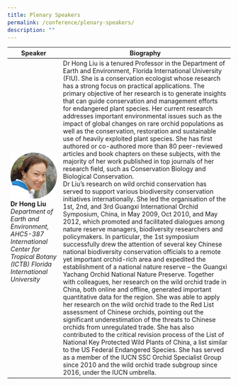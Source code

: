 ```yaml
---
title: Plenary Speakers
permalink: /conference/plenary-speakers/
description: ""
---
```



| Speaker | Biography | 
| -------- | -------- | 
| ![Dr Hong Liu](/images/dr%20hong%20liu.jpg)  **Dr Hong Liu** <br> *Department of Earth and Environment, AHC5-387 <br> International Center for Tropical Botany (ICTB) Florida International University* | Dr Hong Liu is a tenured Professor in the Department of Earth and Environment, Florida International University (FIU). She is a conservation ecologist whose research has a strong focus on practical applications. The primary objective of her research is to generate insights that can guide conservation and management efforts for endangered plant species. Her current research addresses important environmental issues such as the impact of global changes on rare orchid populations as well as the conservation, restoration and sustainable use of heavily exploited plant species. She has first authored or co-authored more than 80 peer-reviewed articles and book chapters on these subjects, with the majority of her work published in top journals of her research field, such as Conservation Biology and Biological Conservation. <br>  Dr Liu’s research on wild orchid conservation has served to support various biodiversity conservation initiatives internationally. She led the organisation of the 1st, 2nd, and 3rd Guangxi International Orchid Symposium, China, in May 2009, Oct 2010, and May 2012, which promoted and facilitated dialogues among nature reserve managers, biodiversity researchers and policymakers. In particular, the 1st symposium successfully drew the attention of several key Chinese national biodiversity conservation officials to a remote yet important orchid-rich area and expedited the establishment of a national nature reserve – the Guangxi Yachang Orchid National Nature Preserve. Together with colleagues, her research on the wild orchid trade in China, both online and offline, generated important quantitative data for the region. She was able to apply her research on the wild orchid trade to the Red List assessment of Chinese orchids, pointing out the significant underestimation of the threats to Chinese orchids from unregulated trade. She has also contributed to the critical revision process of the List of National Key Protected Wild Plants of China, a list similar to the US Federal Endangered Species. She has served as a member of the IUCN SSC Orchid Specialist Group since 2010 and the wild orchid trade subgroup since 2016, under the IUCN umbrella.| 

